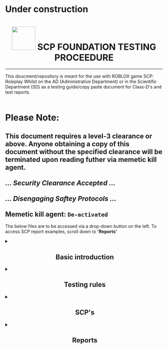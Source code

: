 # Under construction

<h1 align="center"><img src="https://upload.wikimedia.org/wikipedia/commons/thumb/e/ec/SCP_Foundation_%28emblem%29.svg/1200px-SCP_Foundation_%28emblem%29.svg.png" height=75px width=75px></img>&nbspSCP FOUNDATION TESTING PROCEEDURE</h1>

----
This doucment/repository is meant for the use with ROBLOX game SCP: Roleplay
Whilst on the AD (Administrative Department) or in the Scientific Department (SD) as a testing guide/copy paste document for Class-D's and test reports.
<br />
<br />
# Please Note:

This document requires a level-3 clearance or above. Anyone obtaining a copy of this document without the specified clearance will be terminated upon reading futher via **memetic kill agent**.<br /><br />
*... Security Clearance Accepted ...*<br /><br />
*... Disengaging Saftey Protocols ...*<br /><br />
**Memetic kill agent: `De-activated`**<br />
--

The below files are to be accessed via a drop-down button on the left. To access SCP report examples, scroll down to **'Reports'** 

<details>
<summary><h2 align="center">&nbspBasic introduction</h2></summary>
Hello! I am [Position] Username,
 During the next few minutes, you will be subject to testing on an SCP,
 During this test we will analyse you AND the SCP.
</details>

<details>
<summary><h2 align="center">&nbspTesting rules</h2></summary>
There are a few rules to abide by. 1. Stay BEHIND the lead tester. 2. Stay IN-FRONT of any MTF/Guards (Guards must ensure this aswell). And most importantly do NOT attempt to take out any foundation personnel.
</details>

<details>
    <summary><h2 align="center">&nbspSCP's</h2></summary>
<details>
        <summary><h2 align="center">&nbspSECTOR-/// (SECTOR 3)</h2></summary>
<details>
    		<summary><h3 align="center">&nbspSCP-008</h3></summary>
During this session we will be testing SCP-008, Zombie virus.
 Which is located in Sector-///
 Please begin by showing me your clearance level (Keycard)
</details>
<details>
			<summary><h3 align="center">&nbspSCP-049</h3></summary>
During this session we will be testing SCP-049, Plague Doctor.
 Which is located in Sector-///
 Please begin by showing me your clearance level (Keycard)
</details>
<details>
			<summary><h3 align="center">&nbspSCP-096</h3></summary>
During this session we will be testing SCP-096, Shyguy.
 Which is located in Sector-///
 Please begin by showing me your clearance level (Keycard)
</details>
<details>
    		<summary><h3 align="center">&nbspSCP-457</h3></summary>
During this session we will be testing SCP-457, Burning Man.
 Which is located in Sector-///
 Please begin by showing me your clearance level (Keycard)
</details>
<details>
    		<summary><h3 align="center">&nbspSCP-966</h3></summary>
During this session we will be testing SCP-966's, Sleep Killers.
 Which is located in Sector-///
 Please begin by showing me your clearance level (Keycard)
</details>
</details>
<details>
                    <summary><h2 align="center">&nbspSECTOR-// (SECTOR 2)</h2></summary>
<details>
    <summary><h3 align="center">&nbspSCP-002</h3></summary>
During this session we will be testing SCP-002, The Living Room.
 Which is located in Sector-//
 Please begin by showing me your clearance level (Keycard)
</details>
<details>
		<summary><h3 align="center">&nbspSCP-023</h3></summary>
During this session we will be testing SCP-023, Black Shuck.
 Which is located in Sector-//
 Please begin by showing me your clearance level (Keycard)
</details>
<details>
			<summary><h3 align="center">&nbspSCP-131</h3></summary>
During this session we will be testing SCP-131, Eye-Pods.
 Which is located in Sector-//
 Please begin by showing me your clearance level (Keycard)
</details>
<details>
    	<summary><h3 align="center">&nbspSCP-173</h3></summary>
During this session we will be testing SCP-173, The Sculpure, Peanut.
 Which is located in Sector-//
 Please begin by showing me your clearance level (Keycard)
</details>
<details>
    	<summary><h3 align="center">&nbspSCP-409</h3></summary>
During this session we will be testing SCP-409, Contagious Crystal.
 Which is located in Sector-//
 Please begin by showing me your clearance level (Keycard)
</details>
<details>
    	<summary><h3 align="center">&nbspSCP-999</h3></summary>
During this session we will be testing SCP-999, The Tickle Monster.
 Which is located in Sector-//
 Please begin by showing me your clearance level (Keycard)
</details>
<details>
    	<summary><h3 align="center">&nbspSCP-1025</h3></summary>
During this session we will be testing SCP-1025, Encyclopedia of Common Diseases.
 Which is located in Sector-//
 Please begin by showing me your clearance level (Keycard)
</details>
<details>
    	<summary><h3 align="center">&nbspSCP-1299</h3></summary>
During this session we will be testing SCP-1299, Drowning Tub.
 Which is located in Sector-//
 Please begin by showing me your clearance level (Keycard)
</details>
<details>
    	<summary><h3 align="center">&nbspSCP-2950</h3></summary>
During this session we will be testing SCP-2950, Just a Chair.
 Which is located in Sector-//
 Please begin by showing me your clearance level (Keycard)
</details>
</details>
<details>
                        <summary><h2 align="center">&nbspSECTOR-/ (SECTOR 1)</h2></summary>
Not Applicable.
</details>
</details>


<details>
    <summary><h2 align="center">&nbspReports</h2></summary>
<details>
        <summary><h2 align="center">&nbspSECTOR-/// (SECTOR 3)</h2></summary>
<details>
    		<summary><h3 align="center">&nbspSCP-008</h3></summary>
Report: Test; SCP, SCP-008 AKA "Zombie virus"; Test status, Confirmed-Success; SCP Status, Contained.<br />
Report: Test; SCP, SCP-008 AKA "Zombie virus"; Test status, Confirmed-Success; SCP Status, Outbreak.<br />
Report: Test; SCP, SCP-008 AKA "Zombie virus"; Test status, Confirmed-Failure; SCP Status, Contained.<br />
Report: Test; SCP, SCP-008 AKA "Zombie virus"; Test status, Confirmed-Failure; SCP Status, Outbreak.
</details>
<details>
			<summary><h3 align="center">&nbspSCP-049</h3></summary>
Report: Test; SCP, SCP-049 AKA "Plague Doctor"; Test status, Confirmed-Success; SCP Status, Contained.<br />
Report: Test; SCP, SCP-049 AKA "Plague Doctor"; Test status, Confirmed-Success; SCP Status, Breached.<br />
Report: Test; SCP, SCP-049 AKA "Plague Doctor"; Test status, Confirmed-Failure; SCP Status, Contained.<br />
Report: Test; SCP, SCP-049 AKA "Plague Doctor"; Test status, Confirmed-Failure; SCP Status, Breached.
</details>
<details>
			<summary><h3 align="center">&nbspSCP-096</h3></summary>
Report: Test; SCP, SCP-096 AKA "Shyguy"; Test status, Confirmed-Success; SCP Status, Contained.<br />
Report: Test; SCP, SCP-096 AKA "Shyguy"; Test status, Confirmed-Success; SCP Status, Breached.<br />
Report: Test; SCP, SCP-096 AKA "Shyguy"; Test status, Confirmed-Failure; SCP Status, Contained.<br />
Report: Test; SCP, SCP-096 AKA "Shyguy"; Test status, Confirmed-Failure; SCP Status, Breached.
</details>
<details>
    		<summary><h3 align="center">&nbspSCP-457</h3></summary>
Report: Test; SCP, SCP-457 AKA "Burning Man"; Test status, Confirmed-Success; SCP Status, Contained.<br />
Report: Test; SCP, SCP-457 AKA "Burning Man"; Test status, Confirmed-Success; SCP Status, Breached.<br />
Report: Test; SCP, SCP-457 AKA "Burning Man"; Test status, Confirmed-Failure; SCP Status, Contained.<br />
Report: Test; SCP, SCP-457 AKA "Burning Man"; Test status, Confirmed-Failure; SCP Status, Breached.
</details>
<details>
    		<summary><h3 align="center">&nbspSCP-966</h3></summary>
Report: Test; SCP, SCP-966 AKA "Sleep Killers"; Test status, Confirmed-Success; SCP Status, Contained.<br />
Report: Test; SCP, SCP-966 AKA "Sleep Killers"; Test status, Confirmed-Success; SCP Status, Breached.<br />
Report: Test; SCP, SCP-966 AKA "Sleep Killers"; Test status, Confirmed-Failure; SCP Status, Contained.<br />
Report: Test; SCP, SCP-966 AKA "Sleep Killers"; Test status, Confirmed-Failure; SCP Status, Breached.
</details>
</details>
<details>
                    <summary><h2 align="center">&nbspSECTOR-// (SECTOR 2)</h2></summary>
<details>
    <summary><h3 align="center">&nbspSCP-002</h3></summary>
Report: Test; SCP, SCP-002 AKA "The Living Room"; Test status, Confirmed-Success; SCP Status, Secure.<br />
Report: Test; SCP, SCP-002 AKA "Black-Shuck"; Test status, Confirmed-Failure; SCP Status, Secure.
</details>
<details>
		<summary><h3 align="center">&nbspSCP-023</h3></summary>
Report: Test; SCP, SCP-023 AKA "Black-Shuck"; Test status, Confirmed-Success; SCP Status, Contained.<br />
Report: Test; SCP, SCP-023 AKA "Black-Shuck"; Test status, Confirmed-Success; SCP Status, Breached.<br />
Report: Test; SCP, SCP-023 AKA "Black-Shuck"; Test status, Confirmed-Failure; SCP Status, Contained.<br />
Report: Test; SCP, SCP-023 AKA "Black-Shuck"; Test status, Confirmed-Failure; SCP Status, Breached.
</details>
<details>
			<summary><h3 align="center">&nbspSCP-131</h3></summary>
Report: Test; SCP, SCP-131 AKA "EyePods"; Test status, Confirmed-Success; SCP Status, Contained.<br />
Report: Test; SCP, SCP-131 AKA "EyePods"; Test status, Confirmed-Success; SCP Status, Breached.<br />
Report: Test; SCP, SCP-131 AKA "EyePods"; Test status, Confirmed-Failure; SCP Status, Contained.<br />
Report: Test; SCP, SCP-131 AKA "EyePods"; Test status, Confirmed-Failure; SCP Status, Breached.
</details>
<details>
    	<summary><h3 align="center">&nbspSCP-173</h3></summary>
Report: Test; SCP, SCP-173 AKA "The Sculpture"; Test status, Confirmed-Success; SCP Status, Contained.<br />
Report: Test; SCP, SCP-173 AKA "The Sculpture"; Test status, Confirmed-Success; SCP Status, Breached.<br />
Report: Test; SCP, SCP-173 AKA "The Sculpture"; Test status, Confirmed-Failure; SCP Status, Contained.<br />
Report: Test; SCP, SCP-173 AKA "The Sculpture"; Test status, Confirmed-Failure; SCP Status, Breached.
</details>
<details>
    	<summary><h3 align="center">&nbspSCP-409</h3></summary>
Report: Test; SCP, SCP-409 AKA "Contagious Crystal"; Test status, Confirmed-Success; SCP Status, Contained.<br />
Report: Test; SCP, SCP-409 AKA "Contagious Crystal"; Test status, Confirmed-Success; SCP Status, Breached.<br />
Report: Test; SCP, SCP-409 AKA "Contagious Crystal"; Test status, Confirmed-Failure; SCP Status, Contained.<br />
Report: Test; SCP, SCP-409 AKA "Contagious Crystal"; Test status, Confirmed-Failure; SCP Status, Breached.
</details>
<details>
    	<summary><h3 align="center">&nbspSCP-999</h3></summary>
Report: Test; SCP, SCP-999 AKA "The Tickle Monster"; Test status, Confirmed-Success; SCP Status, Contained.<br />
Report: Test; SCP, SCP-999 AKA "The Tickle Monster"; Test status, Confirmed-Success; SCP Status, Breached.<br />
Report: Test; SCP, SCP-999 AKA "The Tickle Monster"; Test status, Confirmed-Failure; SCP Status, Contained.<br />
Report: Test; SCP, SCP-999 AKA "The Tickle Monster"; Test status, Confirmed-Failure; SCP Status, Breached.
</details>
<details>
    	<summary><h3 align="center">&nbspSCP-1025</h3></summary>
Report: Test; SCP, SCP-1025 AKA "Encyclopedia of Common Diseases"; Test status, Confirmed-Success; SCP Status, Contained.<br />
Report: Test; SCP, SCP-1025 AKA "Encyclopedia of Common Diseases"; Test status, Confirmed-Success; SCP Status, Breached.<br />
Report: Test; SCP, SCP-1025 AKA "Encyclopedia of Common Diseases"; Test status, Confirmed-Failure; SCP Status, Contained.<br />
Report: Test; SCP, SCP-1025 AKA "Encyclopedia of Common Diseases"; Test status, Confirmed-Failure; SCP Status, Breached.
</details>
<details>
    	<summary><h3 align="center">&nbspSCP-1299</h3></summary>
Report: Test; SCP, SCP-1299 AKA "Drowning Tub"; Test status, Confirmed-Success; SCP Status, Contained.<br />
Report: Test; SCP, SCP-1299 AKA "Drowning Tub"; Test status, Confirmed-Failure; SCP Status, Contained.<br />
</details>
<details>
    	<summary><h3 align="center">&nbspSCP-2950</h3></summary>
Report: Test; SCP, SCP-2950 AKA "Just a Chair"; Test status, Confirmed-Success; SCP Status, Contained.<br />
Report: Test; SCP, SCP- AKA "Just a Chair"; Test status, Confirmed-Failure; SCP Status, Contained.<br />
</details>
</details>
<details>
                        <summary><h2 align="center">&nbspSECTOR-/ (SECTOR 1)</h2></summary>
Not Applicable.
</details>
</details>
